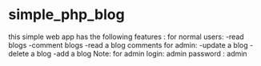 # simple_php_blog 
this simple web app has the following features : 
  for normal users:
    -read blogs
    -comment blogs
    -read a blog comments
 for admin:
    -update a blog
    -delete a blog
    -add a blog
Note: for admin 
login: admin
password : admin
